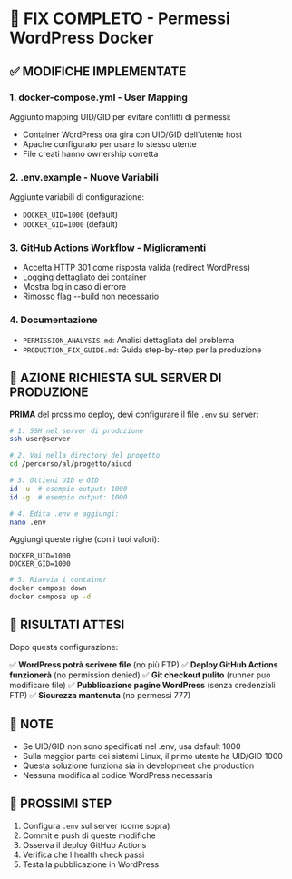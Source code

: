 # 🎯 FIX COMPLETO - Permessi WordPress Docker

## ✅ MODIFICHE IMPLEMENTATE

### 1. docker-compose.yml - User Mapping
Aggiunto mapping UID/GID per evitare conflitti di permessi:
- Container WordPress ora gira con UID/GID dell'utente host
- Apache configurato per usare lo stesso utente
- File creati hanno ownership corretta

### 2. .env.example - Nuove Variabili
Aggiunte variabili di configurazione:
- `DOCKER_UID=1000` (default)
- `DOCKER_GID=1000` (default)

### 3. GitHub Actions Workflow - Miglioramenti
- Accetta HTTP 301 come risposta valida (redirect WordPress)
- Logging dettagliato dei container
- Mostra log in caso di errore
- Rimosso flag --build non necessario

### 4. Documentazione
- `PERMISSION_ANALYSIS.md`: Analisi dettagliata del problema
- `PRODUCTION_FIX_GUIDE.md`: Guida step-by-step per la produzione

## 🔧 AZIONE RICHIESTA SUL SERVER DI PRODUZIONE

**PRIMA** del prossimo deploy, devi configurare il file `.env` sul server:

```bash
# 1. SSH nel server di produzione
ssh user@server

# 2. Vai nella directory del progetto
cd /percorso/al/progetto/aiucd

# 3. Ottieni UID e GID
id -u  # esempio output: 1000
id -g  # esempio output: 1000

# 4. Edita .env e aggiungi:
nano .env
```

Aggiungi queste righe (con i tuoi valori):
```
DOCKER_UID=1000
DOCKER_GID=1000
```

```bash
# 5. Riavvia i container
docker compose down
docker compose up -d
```

## 🎁 RISULTATI ATTESI

Dopo questa configurazione:

✅ **WordPress potrà scrivere file** (no più FTP)
✅ **Deploy GitHub Actions funzionerà** (no permission denied)
✅ **Git checkout pulito** (runner può modificare file)
✅ **Pubblicazione pagine WordPress** (senza credenziali FTP)
✅ **Sicurezza mantenuta** (no permessi 777)

## 📝 NOTE

- Se UID/GID non sono specificati nel .env, usa default 1000
- Sulla maggior parte dei sistemi Linux, il primo utente ha UID/GID 1000
- Questa soluzione funziona sia in development che production
- Nessuna modifica al codice WordPress necessaria

## 🚀 PROSSIMI STEP

1. Configura `.env` sul server (come sopra)
2. Commit e push di queste modifiche
3. Osserva il deploy GitHub Actions
4. Verifica che l'health check passi
5. Testa la pubblicazione in WordPress
